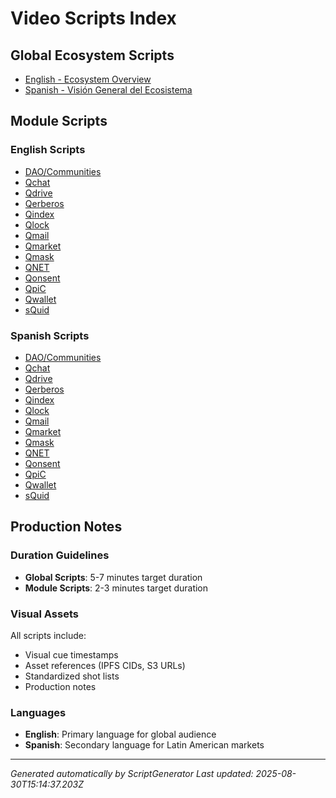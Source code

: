 # Video Scripts Index

## Global Ecosystem Scripts

- [English - Ecosystem Overview](./global/ecosystem-overview-en.md)
- [Spanish - Visión General del Ecosistema](./global/ecosystem-overview-es.md)

## Module Scripts

### English Scripts
- [DAO/Communities](./modules/dao-en.md)
- [Qchat](./modules/qchat-en.md)
- [Qdrive](./modules/qdrive-en.md)
- [Qerberos](./modules/qerberos-en.md)
- [Qindex](./modules/qindex-en.md)
- [Qlock](./modules/qlock-en.md)
- [Qmail](./modules/qmail-en.md)
- [Qmarket](./modules/qmarket-en.md)
- [Qmask](./modules/qmask-en.md)
- [QNET](./modules/qnet-en.md)
- [Qonsent](./modules/qonsent-en.md)
- [QpiC](./modules/qpic-en.md)
- [Qwallet](./modules/qwallet-en.md)
- [sQuid](./modules/squid-en.md)

### Spanish Scripts
- [DAO/Communities](./modules/dao-es.md)
- [Qchat](./modules/qchat-es.md)
- [Qdrive](./modules/qdrive-es.md)
- [Qerberos](./modules/qerberos-es.md)
- [Qindex](./modules/qindex-es.md)
- [Qlock](./modules/qlock-es.md)
- [Qmail](./modules/qmail-es.md)
- [Qmarket](./modules/qmarket-es.md)
- [Qmask](./modules/qmask-es.md)
- [QNET](./modules/qnet-es.md)
- [Qonsent](./modules/qonsent-es.md)
- [QpiC](./modules/qpic-es.md)
- [Qwallet](./modules/qwallet-es.md)
- [sQuid](./modules/squid-es.md)

## Production Notes

### Duration Guidelines
- **Global Scripts**: 5-7 minutes target duration
- **Module Scripts**: 2-3 minutes target duration

### Visual Assets
All scripts include:
- Visual cue timestamps
- Asset references (IPFS CIDs, S3 URLs)
- Standardized shot lists
- Production notes

### Languages
- **English**: Primary language for global audience
- **Spanish**: Secondary language for Latin American markets

---
*Generated automatically by ScriptGenerator*
*Last updated: 2025-08-30T15:14:37.203Z*
